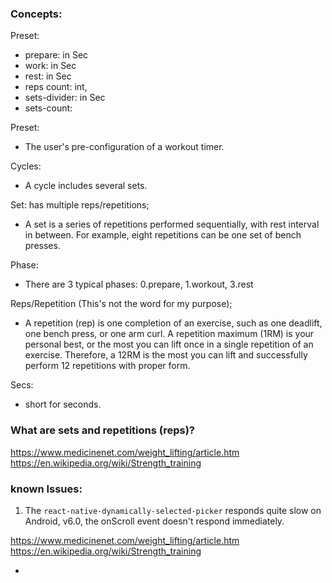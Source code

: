 
### Concepts:
Preset:
- prepare: in Sec
- work: in Sec
- rest: in Sec
- reps count: int,
- sets-divider: in Sec
- sets-count:

Preset:
- The user's pre-configuration of a workout timer.

Cycles:
- A cycle includes several sets.

Set: has multiple reps/repetitions;
- A set is a series of repetitions performed sequentially, with rest interval in between. For example, eight repetitions can be one set of bench presses.

Phase:
- There are 3 typical phases: 0.prepare, 1.workout, 3.rest

Reps/Repetition (This's not the word for my purpose);
- A repetition (rep) is one completion of an exercise, such as one deadlift, one bench press, or one arm curl. A repetition maximum (1RM) is your personal best, or the most you can lift once in a single repetition of an exercise. Therefore, a 12RM is the most you can lift and successfully perform 12 repetitions with proper form.

Secs:
- short for seconds.


### What are sets and repetitions (reps)?
https://www.medicinenet.com/weight_lifting/article.htm
https://en.wikipedia.org/wiki/Strength_training


### known Issues:
1. The `react-native-dynamically-selected-picker` responds quite slow on Android, v6.0, the onScroll event doesn't
respond immediately.

https://www.medicinenet.com/weight_lifting/article.htm
https://en.wikipedia.org/wiki/Strength_training

+
